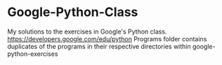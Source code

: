 # Google-Python-Class
My solutions to the exercises in Google's Python class. https://developers.google.com/edu/python
Programs folder contains duplicates of the programs in their respective directories within google-python-exercises